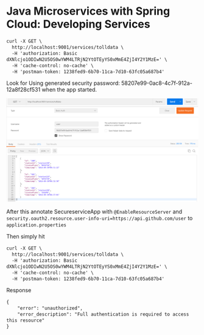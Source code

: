# Java Microservices with Spring Cloud: Developing Services


```
curl -X GET \
  http://localhost:9001/services/tolldata \
  -H 'authorization: Basic dXNlcjo1ODIwN2U5OS0wYWM4LTRjN2YtOTEyYS0xMmE4ZjI4Y2Y1MzE=' \
  -H 'cache-control: no-cache' \
  -H 'postman-token: 1238fed9-6b70-11ca-7d10-63fc05a687b4'
```
 
Look for Using generated security password: 58207e99-0ac8-4c7f-912a-12a8f28cf531 when the app started.

![Alt text](SecureUi.png?raw=true "Title")

After this annotate SecureserviceApp with ``@EnableResourceServer`` and ``security.oauth2.resource.user-info-uri=https://api.github.com/user`` to ``application.properties``

Then simply hit 

```
curl -X GET \
  http://localhost:9001/services/tolldata \
  -H 'authorization: Basic dXNlcjo1ODIwN2U5OS0wYWM4LTRjN2YtOTEyYS0xMmE4ZjI4Y2Y1MzE=' \
  -H 'cache-control: no-cache' \
  -H 'postman-token: 1238fed9-6b70-11ca-7d10-63fc05a687b4'
```

Response

```
{
    "error": "unauthorized",
    "error_description": "Full authentication is required to access this resource"
}
```